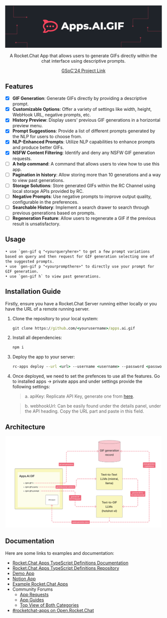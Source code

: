 ![gif-gen-banner](./docs/gif-gen-banner.png)

<div align="center">
    <p>A Rocket.Chat App that allows users to generate GIFs directly within the chat interface using descriptive prompts.</p>
    <a href="https://summerofcode.withgoogle.com/programs/2024/projects/41d12z0y">GSoC'24 Project Link</a>
</div>

## Features

- [x] **GIF Generation**: Generate GIFs directly by providing a descriptive prompt.
- [x] **Customizable Options**: Offer a variety of settings like width, height, WebHook URL, negative prompts, etc.
- [x] **History Preview**: Display users' previous GIF generations in a horizontal preview menu.
- [x] **Prompt Suggestions**: Provide a list of different prompts generated by the NLP for users to choose from.
- [x] **NLP-Enhanced Prompts**: Utilize NLP capabilities to enhance prompts and produce better GIFs.
- [x] **NSFW Content Filtering**: Identify and deny any NSFW GIF generation requests.
- [ ] **A help command**: A command that allows users to view how to use this app.
- [ ] **Pagination in history**: Allow storing more than 10 generations and a way to view past generations.
- [ ] **Storage Solutions**: Store generated GIFs within the RC Channel using local storage APIs provided by RC.
- [ ] **Negative Prompts**: Use negative prompts to improve output quality, configurable in the preferences.
- [ ] **Searchable History**: Implement a search drawer to search through previous generations based on prompts.
- [ ] **Regeneration Feature**: Allow users to regenerate a GIF if the previous result is unsatisfactory.

## Usage

```
• use `gen-gif q "<yourqueryhere>" to get a few prompt variations based on query and then request for GIF generation selecting one of the suggested prompts.
• use `gen-gif p "<yourprompthere>" to directly use your prompt for GIF generation.
• use `gen-gif h` to view past generations.
```

## Installation Guide

Firstly, ensure you have a Rocket.Chat Server running either locally or you have the URL of a remote running server.

1. Clone the repository to your local system:
    ```cmd
    git clone https://github.com/<yourusername>/apps.ai.gif
    ```
2. Install all dependencies:
   ```cmd
   npm i
   ```
3. Deploy the app to your server:
   ```cmd
   rc-apps deploy --url <url> --username <username> --password <password>
   ```
4. Once deployed, we need to set the prefences to use all the features. Go to installed apps -> private apps and under settings provide the following settings:
   
   > a. apiKey: Replicate API Key, generate one from [here](https://replicate.com/).
   
   > b. webhookUrl: Can be easily found under the details panel, under the API heading. Copy the URL part and paste in this field. 
   

## Architecture

![architecture](./docs/architecture.png)


## Documentation
Here are some links to examples and documentation:
- [Rocket.Chat Apps TypeScript Definitions Documentation](https://rocketchat.github.io/Rocket.Chat.Apps-engine/)
- [Rocket.Chat Apps TypeScript Definitions Repository](https://github.com/RocketChat/Rocket.Chat.Apps-engine)
- [Demo App](https://github.com/RocketChat/Rocket.Chat.Demo.App)
- [Notion App](https://github.com/RocketChat/Apps.Notion)
- [Example Rocket.Chat Apps](https://github.com/graywolf336/RocketChatApps)
- Community Forums
  - [App Requests](https://forums.rocket.chat/c/rocket-chat-apps/requests)
  - [App Guides](https://forums.rocket.chat/c/rocket-chat-apps/guides)
  - [Top View of Both Categories](https://forums.rocket.chat/c/rocket-chat-apps)
- [#rocketchat-apps on Open.Rocket.Chat](https://open.rocket.chat/channel/rocketchat-apps)